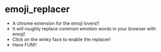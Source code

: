 # emoji_replacer
* A chrome extension for the emoji lovers!!
* It will roughly replace commom emotion words in your browser with emoji!
* Click on the winky face to enable the replacer!
* Have FUN!!
